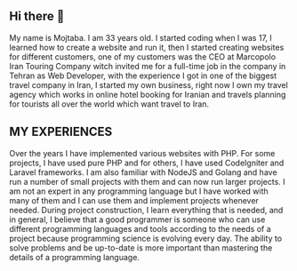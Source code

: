 ## Hi there 👋

My name is Mojtaba. I am 33 years old. I started coding when I was 17, I learned how to create a website and run it, then I started creating websites for different customers, one of my customers was the CEO at Marcopolo Iran Touring Company witch invited me for a full-time job in the company in Tehran as Web Developer, with the experience I got in one of the biggest travel company in Iran, I started my own business, right now I own my travel agency which works in online hotel booking for Iranian and travels planning for tourists all over the world which want travel to Iran.

## MY EXPERIENCES
Over the years I have implemented various websites with PHP. For some projects, I have used pure PHP and for others, I have used CodeIgniter and Laravel frameworks. I am also familiar with NodeJS and Golang and have run a number of small projects with them and can now run larger projects. I am not an expert in any programming language but I have worked with many of them and I can use them and implement projects whenever needed. During project construction, I learn everything that is needed, and in general, I believe that a good programmer is someone who can use different programming languages ​​and tools according to the needs of a project because programming science is evolving every day. The ability to solve problems and be up-to-date is more important than mastering the details of a programming language.
